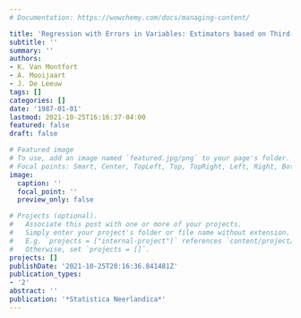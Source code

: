 ```yaml
---
# Documentation: https://wowchemy.com/docs/managing-content/

title: 'Regression with Errors in Variables: Estimators based on Third-Order Moments'
subtitle: ''
summary: ''
authors:
- K. Van Montfort
- A. Mooijaart
- J. De Leeuw
tags: []
categories: []
date: '1987-01-01'
lastmod: 2021-10-25T16:16:37-04:00
featured: false
draft: false

# Featured image
# To use, add an image named `featured.jpg/png` to your page's folder.
# Focal points: Smart, Center, TopLeft, Top, TopRight, Left, Right, BottomLeft, Bottom, BottomRight.
image:
  caption: ''
  focal_point: ''
  preview_only: false

# Projects (optional).
#   Associate this post with one or more of your projects.
#   Simply enter your project's folder or file name without extension.
#   E.g. `projects = ["internal-project"]` references `content/project/deep-learning/index.md`.
#   Otherwise, set `projects = []`.
projects: []
publishDate: '2021-10-25T20:16:36.841481Z'
publication_types:
- '2'
abstract: ''
publication: '*Statistica Neerlandica*'
---
```

